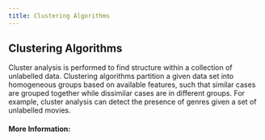 ```yaml
---
title: Clustering Algorithms
---
```

## Clustering Algorithms

Cluster analysis is performed to find structure within a collection of unlabelled data. Clustering algorithms partition a given data set  into homogeneous groups based on available  features, such that similar cases are  grouped together while dissimilar cases are in different groups. For example, cluster analysis can detect the presence of genres given a set of unlabelled movies.

<!-- The article goes here, in GitHub-flavored Markdown. Feel free to add YouTube videos, images, and CodePen/JSBin embeds  -->

#### More Information:
<!-- Please add any articles you think might be helpful to read before writing the article -->
